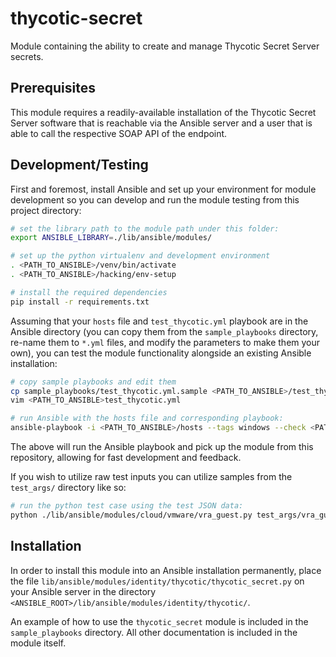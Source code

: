 # thycotic-secret

Module containing the ability to create and manage Thycotic Secret Server secrets.

## Prerequisites

This module requires a readily-available installation of the Thycotic Secret Server
software that is reachable via the Ansible server and a user that is able to call the
respective SOAP API of the endpoint.

## Development/Testing

First and foremost, install Ansible and set up your environment for module development
so you can develop and run the module testing from this project directory:

```bash
# set the library path to the module path under this folder:
export ANSIBLE_LIBRARY=./lib/ansible/modules/

# set up the python virtualenv and development environment
. <PATH_TO_ANSIBLE>/venv/bin/activate
. <PATH_TO_ANSIBLE>/hacking/env-setup

# install the required dependencies
pip install -r requirements.txt
```

Assuming that your `hosts` file and `test_thycotic.yml` playbook are in the Ansible directory
(you can copy them from the `sample_playbooks` directory, re-name them to `*.yml` files,
and modify the parameters to make them your own), you can test the module functionality
alongside an existing Ansible installation:

```bash
# copy sample playbooks and edit them
cp sample_playbooks/test_thycotic.yml.sample <PATH_TO_ANSIBLE>/test_thycotic.yml
vim <PATH_TO_ANSIBLE>test_thycotic.yml

# run Ansible with the hosts file and corresponding playbook:
ansible-playbook -i <PATH_TO_ANSIBLE>/hosts --tags windows --check <PATH_TO_ANSIBLE>/test_thycotic.yml
```

The above will run the Ansible playbook and pick up the module from this repository, allowing
for fast development and feedback.

If you wish to utilize raw test inputs you can utilize samples from the `test_args/` directory
like so:

```bash
# run the python test case using the test JSON data:
python ./lib/ansible/modules/cloud/vmware/vra_guest.py test_args/vra_guest.json
```

## Installation

In order to install this module into an Ansible installation permanently, place the file
`lib/ansible/modules/identity/thycotic/thycotic_secret.py` on your Ansible server in the directory
`<ANSIBLE_ROOT>/lib/ansible/modules/identity/thycotic/`.

An example of how to use the `thycotic_secret` module is included in the `sample_playbooks`
directory. All other documentation is included in the module itself.
